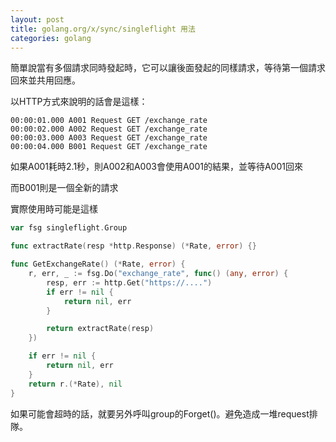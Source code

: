 ```yaml
---
layout: post
title: golang.org/x/sync/singleflight 用法
categories: golang
---
```


簡單說當有多個請求同時發起時，它可以讓後面發起的同樣請求，等待第一個請求回來並共用回應。

以HTTP方式來說明的話會是這樣：

```
00:00:01.000 A001 Request GET /exchange_rate
00:00:02.000 A002 Request GET /exchange_rate
00:00:03.000 A003 Request GET /exchange_rate
00:00:04.000 B001 Request GET /exchange_rate
```


如果A001耗時2.1秒，則A002和A003會使用A001的結果，並等待A001回來

而B001則是一個全新的請求

實際使用時可能是這樣

```go
var fsg singleflight.Group

func extractRate(resp *http.Response) (*Rate, error) {}

func GetExchangeRate() (*Rate, error) {
    r, err, _ := fsg.Do("exchange_rate", func() (any, error) {
        resp, err := http.Get("https://....")
        if err != nil {
            return nil, err
        }

        return extractRate(resp)
    })

    if err != nil {
        return nil, err
    }
    return r.(*Rate), nil
}
```

如果可能會超時的話，就要另外呼叫group的Forget()。避免造成一堆request排隊。
